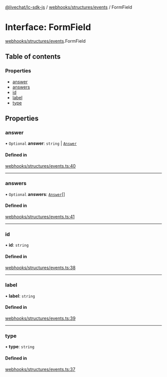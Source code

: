 [@livechat/lc-sdk-js](../README.md) / [webhooks/structures/events](../modules/webhooks_structures_events.md) / FormField

# Interface: FormField

[webhooks/structures/events](../modules/webhooks_structures_events.md).FormField

## Table of contents

### Properties

- [answer](webhooks_structures_events.FormField.md#answer)
- [answers](webhooks_structures_events.FormField.md#answers)
- [id](webhooks_structures_events.FormField.md#id)
- [label](webhooks_structures_events.FormField.md#label)
- [type](webhooks_structures_events.FormField.md#type)

## Properties

### answer

• `Optional` **answer**: `string` \| [`Answer`](webhooks_structures_events.Answer.md)

#### Defined in

[webhooks/structures/events.ts:40](https://github.com/livechat/lc-sdk-js/blob/1fa827f/src/webhooks/structures/events.ts#L40)

___

### answers

• `Optional` **answers**: [`Answer`](webhooks_structures_events.Answer.md)[]

#### Defined in

[webhooks/structures/events.ts:41](https://github.com/livechat/lc-sdk-js/blob/1fa827f/src/webhooks/structures/events.ts#L41)

___

### id

• **id**: `string`

#### Defined in

[webhooks/structures/events.ts:38](https://github.com/livechat/lc-sdk-js/blob/1fa827f/src/webhooks/structures/events.ts#L38)

___

### label

• **label**: `string`

#### Defined in

[webhooks/structures/events.ts:39](https://github.com/livechat/lc-sdk-js/blob/1fa827f/src/webhooks/structures/events.ts#L39)

___

### type

• **type**: `string`

#### Defined in

[webhooks/structures/events.ts:37](https://github.com/livechat/lc-sdk-js/blob/1fa827f/src/webhooks/structures/events.ts#L37)
